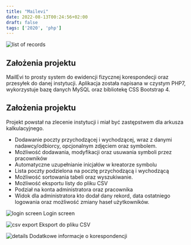 ```yaml
---
title: "Mailevi"
date: 2022-08-13T00:24:56+02:00
draft: false
tags: ['2020', 'php']
---
```

![list of records](/img/projects/mailevi/LSi8w6OOQz.png)
## Założenia projektu
MailEvi to prosty system do ewidencji fizycznej korespondecji oraz przesyłek do danej instytucji.
Aplikacja została napisana w czystym PHP7, wykorzystuje bazę danych MySQL oraz bibliotekę CSS Bootstrap 4.

## Założenia projektu
Projekt powstał na zlecenie instytucji i miał być zastępstwem dla arkusza kalkulacyjnego.

* Dodawanie poczty przychodzącej i wychodzącej, wraz z danymi nadawcy/odbiorcy, opcjonalnym zdjęciem oraz symbolem.
* Możliwość dodawania, modyfikacji oraz usuwania symboli przez pracowników
* Automatyczne uzupełnianie inicjałów w kreatorze symbolu
* Lista poczty podzielona na pocztę przychodzącą i wychodzącą
* Możliwość sortowania tabeli oraz wyszukiwanie.
* Możliwość eksportu listy do pliku CSV
* Podział na konta administratora oraz pracownika
* Widok dla administratora kto dodał dany rekord, data ostatniego logowania oraz możliwość zmiany haseł użytkowników.

![login screen](/img/projects/mailevi/asSLoPNQ2k.png)
Login screen

![csv export](/img/projects/mailevi/explorer_Y2GltzWAyR.png)
Eksport do pliku CSV

![details](/img/projects/mailevi/v8V1yj6D8e.png)
Dodatkowe informacje o korespondencji